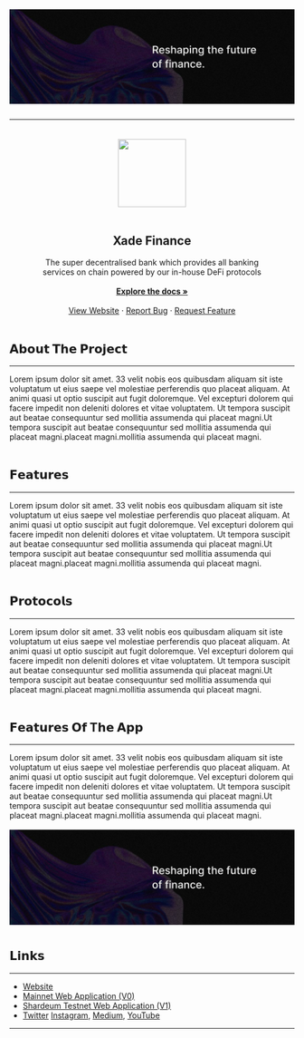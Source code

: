 
<img width="1095" alt="header" src="./Banner.jpg" style="margin-bottom: 10px;">
<hr>

<center>
<img src="https://media.licdn.com/dms/image/D4D0BAQE-DR87MV5E2A/company-logo_200_200/0/1666890424616?e=2147483647&v=beta&t=OxI_r4czv8iEamU-V05b62yOX_Xy4dh6a02UOFWtXFM" style="margin-top:20px" width="120" height="120" align="center">
</center><br/>
<h2 align="center" style="font-weight:bold" >Xade Finance</h1>

  <div align="center" >
  <span >
    The super decentralised bank which provides all banking <br/>services on chain powered by our in-house DeFi protocols
    </span><br/><br/>
    <a  href="https://github.com/github_username/repo_name"><strong>Explore the docs »</strong></a>
    <br /><br/>
    <a href="https://www.xade.finance">View Website</a>
    ·
    <a href="https://github.com/github_username/repo_name/issues">Report Bug</a>
    ·
    <a href="https://github.com/github_username/repo_name/issues">Request Feature</a>
  </div>
  <br/>



## 𝗔𝗯𝗼𝘂𝘁 𝗧𝗵𝗲 𝗣𝗿𝗼𝗷𝗲𝗰𝘁
<hr>
Lorem ipsum dolor sit amet. 33 velit nobis eos quibusdam aliquam sit iste voluptatum ut eius saepe vel molestiae perferendis quo placeat aliquam. At animi quasi ut optio suscipit aut fugit doloremque.
Vel excepturi dolorem qui facere impedit non deleniti dolores et vitae voluptatem. Ut tempora suscipit aut beatae consequuntur sed mollitia assumenda qui placeat magni.Ut tempora suscipit aut beatae consequuntur sed mollitia assumenda qui placeat magni.placeat magni.mollitia assumenda qui placeat magni.
<br/>
<br/>

## 𝗙𝗲𝗮𝘁𝘂𝗿𝗲𝘀
<hr>
Lorem ipsum dolor sit amet. 33 velit nobis eos quibusdam aliquam sit iste voluptatum ut eius saepe vel molestiae perferendis quo placeat aliquam. At animi quasi ut optio suscipit aut fugit doloremque.
Vel excepturi dolorem qui facere impedit non deleniti dolores et vitae voluptatem. Ut tempora suscipit aut beatae consequuntur sed mollitia assumenda qui placeat magni.Ut tempora suscipit aut beatae consequuntur sed mollitia assumenda qui placeat magni.placeat magni.mollitia assumenda qui placeat magni.
<br/>
<br/>

## 𝗣𝗿𝗼𝘁𝗼𝗰𝗼𝗹𝘀
<hr>
Lorem ipsum dolor sit amet. 33 velit nobis eos quibusdam aliquam sit iste voluptatum ut eius saepe vel molestiae perferendis quo placeat aliquam. At animi quasi ut optio suscipit aut fugit doloremque.
Vel excepturi dolorem qui facere impedit non deleniti dolores et vitae voluptatem. Ut tempora suscipit aut beatae consequuntur sed mollitia assumenda qui placeat magni.Ut tempora suscipit aut beatae consequuntur sed mollitia assumenda qui placeat magni.placeat magni.mollitia assumenda qui placeat magni.
<br/>
<br/>

## 𝗙𝗲𝗮𝘁𝘂𝗿𝗲𝘀 𝗢𝗳 T𝗵𝗲 𝗔𝗽𝗽
<hr>
Lorem ipsum dolor sit amet. 33 velit nobis eos quibusdam aliquam sit iste voluptatum ut eius saepe vel molestiae perferendis quo placeat aliquam. At animi quasi ut optio suscipit aut fugit doloremque.
Vel excepturi dolorem qui facere impedit non deleniti dolores et vitae voluptatem. Ut tempora suscipit aut beatae consequuntur sed mollitia assumenda qui placeat magni.Ut tempora suscipit aut beatae consequuntur sed mollitia assumenda qui placeat magni.placeat magni.mollitia assumenda qui placeat magni.
<br/>
<br/>
<img width="1095" alt="header" src="./Banner.jpg" style="margin-bottom: 10px;">

<br/>

## 𝗟𝗶𝗻𝗸𝘀
<hr>

- [Website](https://www.xade.finance)
- [Mainnet Web Application (V0)](https://app.xade.finance)
- [Shardeum Testnet Web Application (V1)](https://shardeum.app.xade.finance)
- [Twitter](https://twitter.com/xadefinance) [Instagram](https://www.instagram.com/xade.finance), [Medium](https://www.medium.com/@XadeFinance), [YouTube](https://www.youtube.com/@xadefinance)






***
